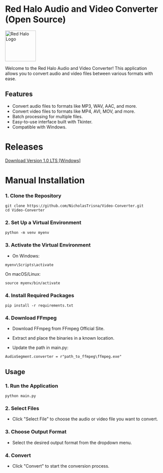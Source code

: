 # Red Halo Audio and Video Converter (Open Source)
<img src="https://redhalo.net/Images/logo.png" alt="Red Halo Logo" width="100">

Welcome to the Red Halo Audio and Video Converter! This application allows you to convert audio and video files between various formats with ease.

## Features
- Convert audio files to formats like MP3, WAV, AAC, and more.
- Convert video files to formats like MP4, AVI, MOV, and more.
- Batch processing for multiple files.
- Easy-to-use interface built with Tkinter.
- Compatible with Windows.

# Releases
[Download Version 1.0 LTS [Windows]](https://github.com/NicholasTrisna/Video-Converter/blob/main/dist/Red%20Halo%20Converter.exe)

# Manual Installation
### 1. Clone the Repository

```
git clone https://github.com/NicholasTrisna/Video-Converter.git
cd Video-Converter
```

### 2. Set Up a Virtual Environment

```
python -m venv myenv
```
### 3. Activate the Virtual Environment
- On Windows:
```
myenv\Scripts\activate
```
On macOS/Linux:
```
source myenv/bin/activate
```
### 4. Install Required Packages

```
pip install -r requirements.txt
```
### 4. Download FFmpeg
- Download FFmpeg from FFmpeg Official Site.

- Extract and place the binaries in a known location.

- Update the path in main.py:
```
AudioSegment.converter = r"path_to_ffmpeg\ffmpeg.exe"
```
## Usage
### 1. Run the Application
```
python main.py
```
### 2. Select Files
- Click "Select File" to choose the audio or video file you want to convert.
  
### 3. Choose Output Format
- Select the desired output format from the dropdown menu.
  
### 4. Convert
- Click "Convert" to start the conversion process.
